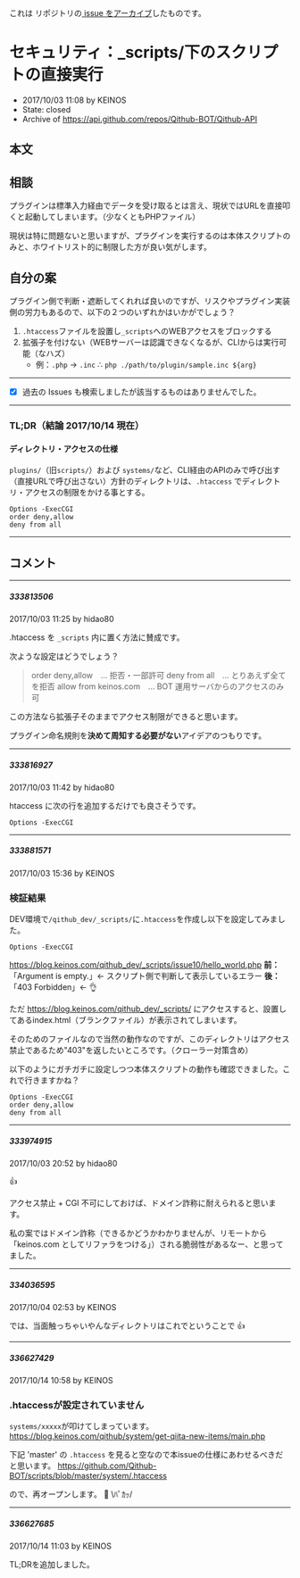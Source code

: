 これは  リポジトリの[ issue をアーカイブ]()したものです。

# セキュリティ：_scripts/下のスクリプトの直接実行

- 2017/10/03 11:08 by KEINOS
- State: closed
- Archive of https://api.github.com/repos/Qithub-BOT/Qithub-API

## 本文

## 相談

プラグインは標準入力経由でデータを受け取るとは言え、現状ではURLを直接叩くと起動してしまいます。（少なくともPHPファイル）

現状は特に問題ないと思いますが、プラグインを実行するのは本体スクリプトのみと、ホワイトリスト的に制限した方が良い気がします。

## 自分の案

プラグイン側で判断・遮断してくれれば良いのですが、リスクやプラグイン実装側の労力もあるので、以下の２つのいずれかはいかがでしょう？

1. `.htaccess`ファイルを設置し`_scripts`へのWEBアクセスをブロックする
1. 拡張子を付けない（WEBサーバーは認識できなくなるが、CLIからは実行可能（なハズ）
    - 例：`.php` → `.inc` ∴ `php ./path/to/plugin/sample.inc ${arg}`

----------------

- [x] 過去の Issues も検索しましたが該当するものはありませんでした。

----------------

### TL;DR（結論 2017/10/14 現在）
#### ディレクトリ・アクセスの仕様
`plugins/`（旧`scripts/`）および `systems/`など、CLI経由のAPIのみで呼び出す（直接URLで呼び出さない）方針のディレクトリは、`.htaccess` でディレクトリ・アクセスの制限をかける事とする。
```.htaccess
Options -ExecCGI
order deny,allow
deny from all
```

-----

## コメント

-----

##### 333813506

2017/10/03 11:25 by hidao80

.htaccess を `_scripts` 内に置く方法に賛成です。

次ような設定はどうでしょう？

>order deny,allow　… 拒否・一部許可 
>deny from all　… とりあえず全てを拒否 
>allow from keinos.com　… BOT 運用サーバからのアクセスのみ可

この方法なら拡張子そのままでアクセス制限ができると思います。

プラグイン命名規則を**決めて周知する必要がない**アイデアのつもりです。

-----

##### 333816927

2017/10/03 11:42 by hidao80

htaccess に次の行を追加するだけでも良さそうです。

```
Options -ExecCGI
```

-----

##### 333881571

2017/10/03 15:36 by KEINOS

### 検証結果
DEV環境で`/qithub_dev/_scripts/`に`.htaccess`を作成し以下を設定してみました。
```
Options -ExecCGI
```
https://blog.keinos.com/qithub_dev/_scripts/issue10/hello_world.php
**前：**「Argument is empty.」← スクリプト側で判断して表示しているエラー
**後：**「403 Forbidden」← 👌 

ただ https://blog.keinos.com/qithub_dev/_scripts/ にアクセスすると、設置してあるindex.html（ブランクファイル）が表示されてしまいます。

そのためのファイルなので当然の動作なのですが、このディレクトリはアクセス禁止であるため"403"を返したいところです。（クローラー対策含め）

以下のようにガチガチに設定しつつ本体スクリプトの動作も確認できました。これで行きますかね？
```
Options -ExecCGI
order deny,allow
deny from all
```



-----

##### 333974915

2017/10/03 20:52 by hidao80

👍 

アクセス禁止 + CGI 不可にしておけば、ドメイン詐称に耐えられると思います。

私の案ではドメイン詐称（できるかどうかわかりませんが、リモートから「keinos.com としてリファラをつける」）される脆弱性があるなー、と思ってました。

-----

##### 334036595

2017/10/04 02:53 by KEINOS

では、当面触っちゃいやんなディレクトリはこれでということで 👍 

-----

##### 336627429

2017/10/14 10:58 by KEINOS

### .htaccessが設定されていません
`systems/xxxxx`が叩けてしまっています。
https://blog.keinos.com/qithub/system/get-qiita-new-items/main.php

下記 'master' の `.htaccess` を見ると空なので本issueの仕様にあわせるべきだと思います。
https://github.com/Qithub-BOT/scripts/blob/master/system/.htaccess

ので、再オープンします。 👐  \ﾊﾟｶｯ/

-----

##### 336627685

2017/10/14 11:03 by KEINOS

TL;DRを追加しました。
